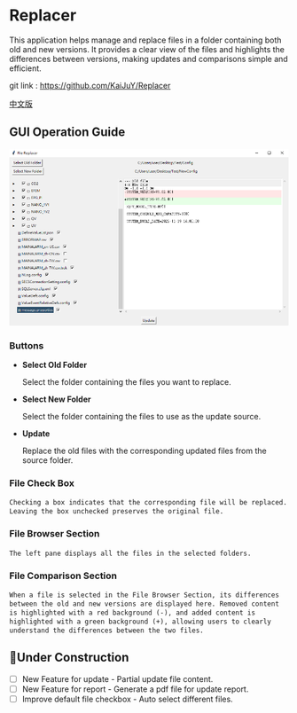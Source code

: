 # Replacer
This application helps manage and replace files in a folder containing both old and new versions. It provides a clear view of the files and highlights the differences between versions, making updates and comparisons simple and efficient.

git link : https://github.com/KaiJuY/Replacer

[中文版](README_ZHTW.md)
## GUI Operation Guide
![alt text](Aserts/image.png)
### Buttons
- **Select Old Folder**

    Select the folder containing the files you want to replace.

- **Select New Folder**

    Select the folder containing the files to use as the update source.

- **Update**

    Replace the old files with the corresponding updated files from the source folder.

### File Check Box

    Checking a box indicates that the corresponding file will be replaced. Leaving the box unchecked preserves the original file.

### File Browser Section

    The left pane displays all the files in the selected folders.

### File Comparison Section

    When a file is selected in the File Browser Section, its differences between the old and new versions are displayed here. Removed content is highlighted with a red background (-), and added content is highlighted with a green background (+), allowing users to clearly understand the differences between the two files.

## 🚧Under Construction

- [ ] New Feature for update - Partial update file content.
- [ ] New Feature for report - Generate a pdf file for update report.
- [ ] Improve default file checkbox - Auto select different files.
